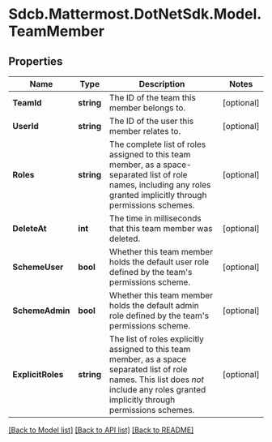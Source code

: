 # Sdcb.Mattermost.DotNetSdk.Model.TeamMember
## Properties

Name | Type | Description | Notes
------------ | ------------- | ------------- | -------------
**TeamId** | **string** | The ID of the team this member belongs to. | [optional] 
**UserId** | **string** | The ID of the user this member relates to. | [optional] 
**Roles** | **string** | The complete list of roles assigned to this team member, as a space-separated list of role names, including any roles granted implicitly through permissions schemes. | [optional] 
**DeleteAt** | **int** | The time in milliseconds that this team member was deleted. | [optional] 
**SchemeUser** | **bool** | Whether this team member holds the default user role defined by the team&#39;s permissions scheme. | [optional] 
**SchemeAdmin** | **bool** | Whether this team member holds the default admin role defined by the team&#39;s permissions scheme. | [optional] 
**ExplicitRoles** | **string** | The list of roles explicitly assigned to this team member, as a space separated list of role names. This list does *not* include any roles granted implicitly through permissions schemes. | [optional] 

[[Back to Model list]](../README.md#documentation-for-models) [[Back to API list]](../README.md#documentation-for-api-endpoints) [[Back to README]](../README.md)

